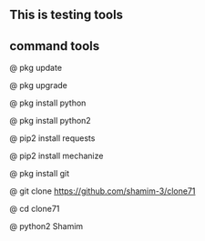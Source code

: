 ## This is testing tools


## command tools

@ pkg update

@ pkg upgrade 

@ pkg install python

@ pkg install python2

@ pip2 install requests

@ pip2 install mechanize

@ pkg install git

@ git clone https://github.com/shamim-3/clone71

@ cd clone71

@ python2 Shamim
